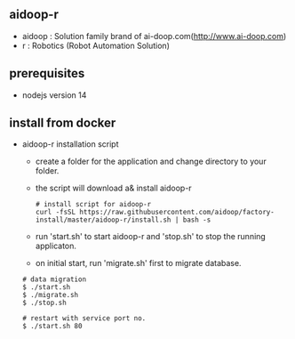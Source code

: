 ## aidoop-r

- aidoop : Solution family brand of ai-doop.com(http://www.ai-doop.com)
- r : Robotics (Robot Automation Solution)

## prerequisites

- nodejs version 14

## install from docker

- aidoop-r installation script

  - create a folder for the application and change directory to your folder.
  - the script will download a& install aidoop-r

    ```
    # install script for aidoop-r
    curl -fsSL https://raw.githubusercontent.com/aidoop/factory-install/master/aidoop-r/install.sh | bash -s
    ```

  - run 'start.sh' to start aidoop-r and 'stop.sh' to stop the running applicaton.
  - on initial start, run 'migrate.sh' first to migrate database.

  ```
  # data migration
  $ ./start.sh
  $ ./migrate.sh
  $ ./stop.sh

  # restart with service port no.
  $ ./start.sh 80
  ```
